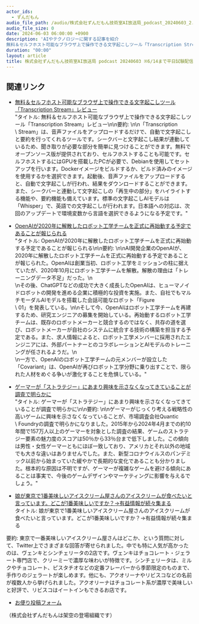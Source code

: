 ```yaml
---
actor_ids:
  - ずんだもん
audio_file_path: /audio/株式会社ずんだもん技術室AI放送局_podcast_20240603_2.mp3
audio_file_size: 0
date: 2024-06-03 06:00:00 +0900
description: 'AIやテクノロジーに関する記事を紹介  
無料＆セルフホスト可能なブラウザ上で操作できる文字起こしツール「Transcription Stream」レビュー、OpenAIが2020年に解散したロボット工学チームを正式に再始動する予定であることが報じられる、ゲーマーが「ストラテジー」にあまり興味を示さなくなってきていることが調査で明らかに、娘が東京で1番美味しいアイスクリーム屋さんのアイスクリームが食べたいと言っています。どこが1番美味しいですか？→有益情報が続々集まる、'
duration: "00:00"
layout: article
title: 株式会社ずんだもん技術室AI放送局 podcast 20240603 ※6/14まで平日試験配信中
---
```


## 関連リンク


- [無料＆セルフホスト可能なブラウザ上で操作できる文字起こしツール「Transcription Stream」レビュー](https://gigazine.net/news/20240601-transcription-stream/)  
"タイトル: 無料＆セルフホスト可能なブラウザ上で操作できる文字起こしツール「Transcription Stream」レビュー\n\n要約: \n\n「Transcription\
  \ Stream」は、音声ファイルをアップロードするだけで、自動で文字起こしと要約を行ってくれるツールです。シークバーと文字起こし結果が連動しているため、聞き取りが必要な部分を簡単に見つけることができます。無料でオープンソース版が提供されており、セルフホストすることも可能です。セルフホストするにはGPUを搭載したPCが必要で、Debianを使用してセットアップを行います。Dockerイメージをビルドするか、ビルド済みのイメージを使用するかを選択できます。起動後、音声ファイルをアップロードすると、自動で文字起こしが行われ、結果をダウンロードすることができます。また、シークバーと連動して文字起こしの「再生中の部分」をハイライトする機能や、要約機能も備えています。標準の文字起こしAIモデルは「Whisper」で、英語での文字起こしが行われます。日本語への対応は、次回のアップデートで環境変数から言語を選択できるようになる予定です。"



- [OpenAIが2020年に解散したロボット工学チームを正式に再始動する予定であることが報じられる](https://gigazine.net/news/20240531-openai-reboot-robotics-team/)  
"タイトル: OpenAIが2020年に解散したロボット工学チームを正式に再始動する予定であることが報じられる\n\n要約: \n\nAI開発企業のOpenAIが、2020年に解散したロボット工学チームを正式に再始動する予定であることが報じられた。OpenAIは創業当初、ロボット工学をミッションの柱に据えていたが、2020年10月にロボット工学チームを解散。解散の理由は「トレーニングデータ不足」だった。\n\
  \nその後、ChatGPTなどの成功で大きく成長したOpenAIは、ヒューマノイドロボットの開発を進める企業に積極的な投資を実施。また、自社でもマルチモーダルAIモデルを搭載した会話可能なロボット「Figure\
  \ 01」を発表している。\n\nそして今、OpenAIはロボット工学チームを再建するため、研究エンジニアの募集を開始している。再始動するロボット工学チームは、既存のロボットメーカーと競合するのではなく、共存の道を選び、ロボットメーカーが自社のシステムに統合する技術の構築を担当する予定である。また、求人情報によると、ロボット工学メンバーに採用されたエンジニアには、外部パートナーとのコラボレーションとAIモデルのトレーニングが任されるようだ。\n\
  \n一方で、OpenAIのロボット工学チームの元メンバーが設立した「Covariant」は、OpenAIが再びロボット工学分野に乗り出すことで、限られた人材をめぐる争いが激化することを危惧している。"



- [ゲーマーが「ストラテジー」にあまり興味を示さなくなってきていることが調査で明らかに](https://gigazine.net/news/20240602-game-strategy-thinking-planning-decline/)  
"タイトル: ゲーマーが「ストラテジー」にあまり興味を示さなくなってきていることが調査で明らかに\n\n要約: \n\nゲーマーがじっくり考える戦略性の高いゲームに興味を示さなくなっていることが、市場調査会社Quantic\
  \ Foundryの調査で明らかになりました。2015年から2024年4月までの約10年間で157万人以上のゲーマーを対象とした調査の結果、ゲームのストラテジー要素の魅力度のスコアは50％から33％台まで低下しました。この傾向は男性・女性ゲーマーともにほぼ一致しており、アメリカとそれ以外の地域でも大きな違いはありませんでした。また、新型コロナウイルスのパンデミック以前から始まっていた緩やかで長期的な変化であることも分かりました。根本的な原因は不明ですが、ゲーマーが複雑なゲームを避ける傾向にあることは事実で、今後のゲームデザインやマーケティングに影響を与えるでしょう。"



- [娘が東京で1番美味しいアイスクリーム屋さんのアイスクリームが食べたいと言っています。どこが1番美味しいですか？→有益情報が続々集まる](https://togetter.com/li/2376530)  
タイトル: 娘が東京で1番美味しいアイスクリーム屋さんのアイスクリームが食べたいと言っています。どこが1番美味しいですか？→有益情報が続々集まる

要約:
東京で一番美味しいアイスクリーム屋さんはどこか、という質問に対して、Twitter上でさまざまな回答が寄せられました。中でも特に人気が高かったのは、ヴェンキとシンチェリータの2店です。ヴェンキはチョコレート・ジェラート専門店で、クリーミーで濃厚な味わいが特徴です。シンチェリータは、ミルクやチョコレート、ピスタチオなどの定番フレーバーから季節限定のものまで、手作りのジェラートが楽しめます。他にも、アクオリーナやリビスコなどの名前が複数人から挙げられました。アクオリーナはチョコレート系が濃厚で美味しいと好評で、リビスコはイートインもできるお店です。



- [お便り投稿フォーム](https://forms.gle/ffg4JTfqdiqK62qf9)

（株式会社ずんだもんは架空の登場組織です）
